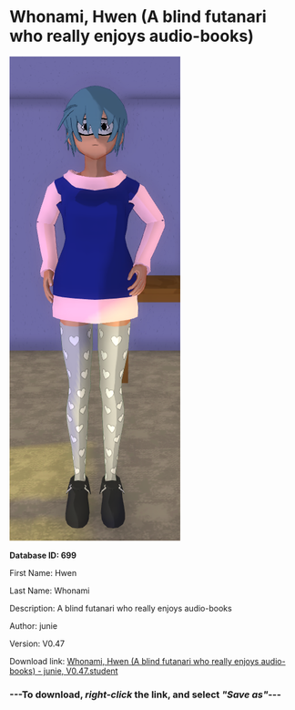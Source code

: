 # Whonami, Hwen (A blind futanari who really enjoys audio-books)

<img src="https://raw.githubusercontent.com/Arbiter1223/Daigaku-Gurashi-Custom-Students/master/Students/Files/Whonami%2C%20Hwen%20(A%20blind%20futanari%20who%20really%20enjoys%20audio-books).png" title="Whonami, Hwen (A blind futanari who really enjoys audio-books) - junie, V0.47">

**Database ID: 699**

First Name: Hwen

Last Name: Whonami

Description: A blind futanari who really enjoys audio-books

Author: junie

Version: V0.47

Download link: <a href="https://raw.githubusercontent.com/Arbiter1223/Daigaku-Gurashi-Custom-Students/master/Students/Files/Whonami%2C%20Hwen%20(A%20blind%20futanari%20who%20really%20enjoys%20audio-books)%20-%20junie%2C%20V0.47.student">Whonami, Hwen (A blind futanari who really enjoys audio-books) - junie, V0.47.student</a>

### ---**To download, _right-click_ the link, and select _"Save as"_**---
